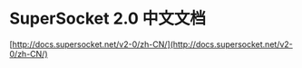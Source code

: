 SuperSocket 2.0 中文文档
===========================================================
[http://docs.supersocket.net/v2-0/zh-CN/](http://docs.supersocket.net/v2-0/zh-CN/)
